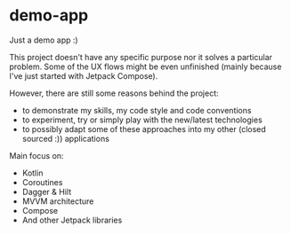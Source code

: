 # demo-app

Just a demo app :)

This project doesn't have any specific purpose nor it solves a particular problem. Some of the UX flows might be even
unfinished (mainly because I've just started with Jetpack Compose).

However, there are still some reasons behind the project:

* to demonstrate my skills, my code style and code conventions
* to experiment, try or simply play with the new/latest technologies
* to possibly adapt some of these approaches into my other (closed sourced :)) applications

Main focus on:

* Kotlin
* Coroutines
* Dagger & Hilt
* MVVM architecture
* Compose
* And other Jetpack libraries
